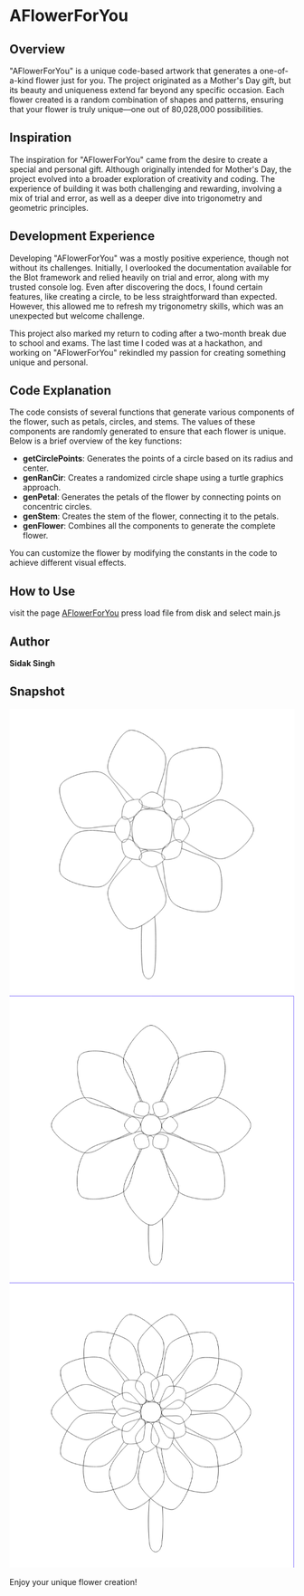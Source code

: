 # AFlowerForYou

## Overview
"AFlowerForYou" is a unique code-based artwork that generates a one-of-a-kind flower just for you. The project originated as a Mother's Day gift, but its beauty and uniqueness extend far beyond any specific occasion. Each flower created is a random combination of shapes and patterns, ensuring that your flower is truly unique—one out of 80,028,000 possibilities.

## Inspiration
The inspiration for "AFlowerForYou" came from the desire to create a special and personal gift. Although originally intended for Mother's Day, the project evolved into a broader exploration of creativity and coding. The experience of building it was both challenging and rewarding, involving a mix of trial and error, as well as a deeper dive into trigonometry and geometric principles.

## Development Experience
Developing "AFlowerForYou" was a mostly positive experience, though not without its challenges. Initially, I overlooked the documentation available for the Blot framework and relied heavily on trial and error, along with my trusted console log. Even after discovering the docs, I found certain features, like creating a circle, to be less straightforward than expected. However, this allowed me to refresh my trigonometry skills, which was an unexpected but welcome challenge.

This project also marked my return to coding after a two-month break due to school and exams. The last time I coded was at a hackathon, and working on "AFlowerForYou" rekindled my passion for creating something unique and personal.

## Code Explanation
The code consists of several functions that generate various components of the flower, such as petals, circles, and stems. The values of these components are randomly generated to ensure that each flower is unique. Below is a brief overview of the key functions:

- **getCirclePoints**: Generates the points of a circle based on its radius and center.
- **genRanCir**: Creates a randomized circle shape using a turtle graphics approach.
- **genPetal**: Generates the petals of the flower by connecting points on concentric circles.
- **genStem**: Creates the stem of the flower, connecting it to the petals.
- **genFlower**: Combines all the components to generate the complete flower.

You can customize the flower by modifying the constants in the code to achieve different visual effects.

## How to Use
visit the page [AFlowerForYou](https://blot.hackclub.com/editor)
press load file from disk and select main.js

## Author
**Sidak Singh**

## Snapshot
![AFlowerForYou](https://github.com/Sidak08/DrawFlowers/blob/main/screenshots/Screen%20Shot%202024-08-28%20at%209.51.24%20PM.png)
![AFlowerForYou](https://github.com/Sidak08/DrawFlowers/blob/main/screenshots/Screen%20Shot%202024-08-28%20at%209.51.55%20PM.png)
![AFlowerForYou](https://github.com/Sidak08/DrawFlowers/blob/main/screenshots/Screen%20Shot%202024-08-28%20at%209.51.59%20PM.png)

Enjoy your unique flower creation!
